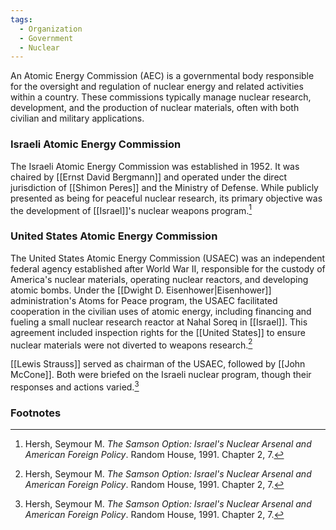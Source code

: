 ```yaml
---
tags:
  - Organization
  - Government
  - Nuclear
---
```

An Atomic Energy Commission (AEC) is a governmental body responsible for the oversight and regulation of nuclear energy and related activities within a country. These commissions typically manage nuclear research, development, and the production of nuclear materials, often with both civilian and military applications.

### Israeli Atomic Energy Commission

The Israeli Atomic Energy Commission was established in 1952. It was chaired by [[Ernst David Bergmann]] and operated under the direct jurisdiction of [[Shimon Peres]] and the Ministry of Defense. While publicly presented as being for peaceful nuclear research, its primary objective was the development of [[Israel]]'s nuclear weapons program.[^1]

### United States Atomic Energy Commission

The United States Atomic Energy Commission (USAEC) was an independent federal agency established after World War II, responsible for the custody of America's nuclear materials, operating nuclear reactors, and developing atomic bombs. Under the [[Dwight D. Eisenhower|Eisenhower]] administration's Atoms for Peace program, the USAEC facilitated cooperation in the civilian uses of atomic energy, including financing and fueling a small nuclear research reactor at Nahal Soreq in [[Israel]]. This agreement included inspection rights for the [[United States]] to ensure nuclear materials were not diverted to weapons research.[^1]

[[Lewis Strauss]] served as chairman of the USAEC, followed by [[John McCone]]. Both were briefed on the Israeli nuclear program, though their responses and actions varied.[^1]

### Footnotes

[^1]: Hersh, Seymour M. *The Samson Option: Israel's Nuclear Arsenal and American Foreign Policy*. Random House, 1991. Chapter 2, 7.